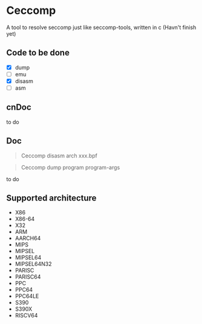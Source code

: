 # Ceccomp
A tool to resolve seccomp just like seccomp-tools, written in c
(Havn't finish yet)

## Code to be done
- [x] dump
- [ ] emu
- [x] disasm
- [ ] asm

## cnDoc
to do

## Doc

> Ceccomp disasm arch xxx.bpf

> Ceccomp dump program program-args

to do

## Supported architecture
- X86
- X86-64
- X32
- ARM
- AARCH64
- MIPS
- MIPSEL
- MIPSEL64
- MIPSEL64N32
- PARISC
- PARISC64
- PPC
- PPC64
- PPC64LE
- S390
- S390X
- RISCV64
